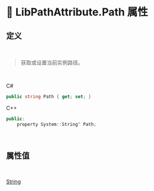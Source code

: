 # 🔧 LibPathAttribute.Path 属性

## 定义

<br>

> 获取或设置当前实例路径。

<br>

C#
```cs
public string Path { get; set; }
```
C++
```cpp
public:
    property System::String^ Path;
```

<br>

## 属性值

<br>

[String](https://docs.microsoft.com/zh-cn/dotnet/api/system.string?view=net-6.0)